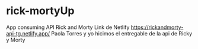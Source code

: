 # rick-mortyUp
App consuming API Rick and Morty
Link de Netlify https://rickandmorty-api-tg.netlify.app/
Paola Torres y yo hicimos el entregable de la api de Ricky y Morty
